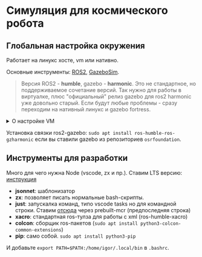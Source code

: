 # Симуляция для космического робота

## Глобальная настройка окружения

Работает на линукс хосте, vm или нативно.

Основные инструменты: [ROS2](https://docs.ros.org/en/humble/Installation.html), [GazeboSim](https://gazebosim.org/docs/all/getstarted).

> Версия ROS2 - **humble**, gazebo - **harmonic**.
> Это не стандартное, но поддерживаемое сочетание версий. Так нужно для работы в виртуалке, плюс "официальный" релиз gazebo для ros2 harmonic уже довольно старый. Если будут любые проблемы - сразу переходим на нативный линукс и gazebo fortress.

<details>
<summary>О настройке VM</summary>

Проблемы с другими вариантами:

- **Нативно на MacOS**

Я перепробовал кучу вариантов, и собрать ros2 на маке, и поставить gazebo из brew, и robostack + gazebo (и из конды, и из brew), и докер, но ничего не работало удовлетворительно. Основной затык на маке - версия gazebo, работающая с humble *и при этом работающая на маке (garden и дальше)* не поддерживается официально для humble. Для линукса есть бинарные пакеты, для мака ros_gz надо собирать руками. Это, как и сборку самого ros2, можно сделать, но тут уже получается такой наворот кастомного окружения, что найти какую-либо помощь в интернете потом будет нереально.

- **Docker**

Прокинуть туда GPU - суровое приключение, плюс novnc все таки вносит заметные тормоза.

------

Соответственно, остается только виртуалка. Пробовал parallels - прокинуть gpu можно, но parallels-tools в ubuntu 22.04 ставятся только если понизить ядро до 5.17. Это я тоже сделал, но добиться приемлемой производительности не получилось. Во fusion же все круто заработало, но только через `--render-engine ogre`. `ogre2` - черный экран в gazebo, но это известная проблема (есть тикеты на гитхабе) которую, похоже, фиксить не будут (и обновлением драйверов не решается). Тем не менее, просто `ogre` - официально поддерживаемое и рекомендуемое решение, так что тут получилось все сделать без кастома и работает быстро (60 fps с vsync).

**ИТОГО**:
```
VMware Fusion
Ubuntu 22.04 (у меня xubuntu)
ROS2 Humble
Gazebo Harmonic
ros-humble-ros-gzharmonic

gz sim --render-engine ogre ...
```

</details>

Установка связки ros2-gazebo: `sudo apt install ros-humble-ros-gzharmonic` если вы ставили gazebo из репозиториев `osrfoundation`.

## Инструменты для разработки

Много для чего нужна Node (vscode, zx и пр.). Ставим LTS версию: [инструкция](https://github.com/nodesource/distributions#using-ubuntu-3)

- **jsonnet**: шаблонизатор
- **zx**: позволяет писать нормальные bash-скрипты.
- **just**: запускалка команд, типо vscode tasks но для командной строки. Ставим [отсюда](https://github.com/casey/just#packages) через prebuilt-mcr (предпоследняя строка)
- **xacro**: стандартная ros-тулза для работы с xml (ros-humble-xacro)
- **colcon**: сборщик ros-пакетов (`sudo apt install python3-colcon-common-extensions`)
- **pip**: само собой. `sudo apt install python3-pip`

И добавьте `export PATH=$PATH:/home/igor/.local/bin` в `.bashrc`.
